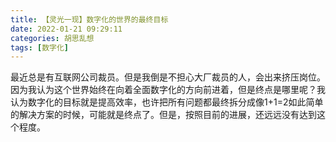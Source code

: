 ```yaml
---
title: 【灵光一现】数字化的世界的最终目标
date: 2022-01-21 09:29:11
categories: 胡思乱想
tags: [数字化]
---
```

最近总是有互联网公司裁员。但是我倒是不担心大厂裁员的人，会出来挤压岗位。因为我认为这个世界始终在向着全面数字化的方向前进着，但是终点是哪里呢？我认为数字化的目标就是提高效率，也许把所有问题都最终拆分成像1+1=2如此简单的解决方案的时候，可能就是终点了。但是，按照目前的进展，还远远没有达到这个程度。
